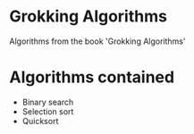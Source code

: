# Grokking Algorithms
Algorithms from the book 'Grokking Algorithms'

# Algorithms contained
* Binary search
* Selection sort
* Quicksort
